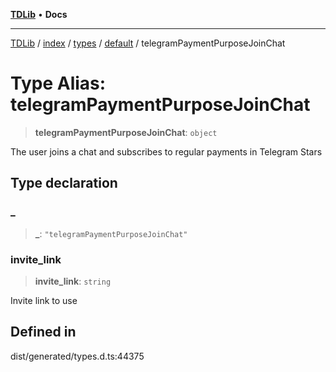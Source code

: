 [**TDLib**](../../../../../../README.md) • **Docs**

***

[TDLib](../../../../../../modules.md) / [index](../../../../../README.md) / [types](../../../README.md) / [default](../README.md) / telegramPaymentPurposeJoinChat

# Type Alias: telegramPaymentPurposeJoinChat

> **telegramPaymentPurposeJoinChat**: `object`

The user joins a chat and subscribes to regular payments in Telegram Stars

## Type declaration

### \_

> **\_**: `"telegramPaymentPurposeJoinChat"`

### invite\_link

> **invite\_link**: `string`

Invite link to use

## Defined in

dist/generated/types.d.ts:44375
